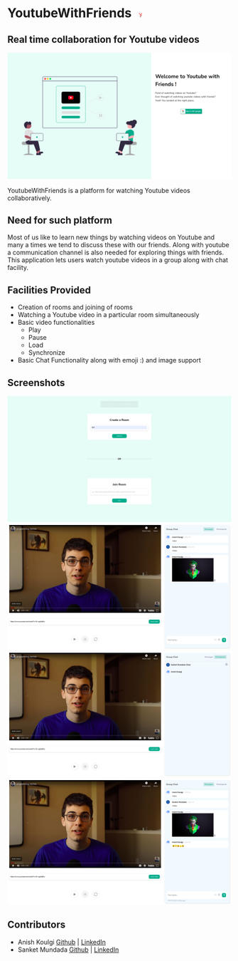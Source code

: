# YoutubeWithFriends <a href="https://youtubewithfriends.netlify.app/" target="__blank" noopener noreferrer><img src="./screenshots/logo.svg" style="height:10px; margin-left: 10px"/></a>

## Real time collaboration for Youtube videos

![Homepage](./screenshots/homepage.png)

YoutubeWithFriends is a platform for watching Youtube videos collaboratively.

## Need for such platform

Most of us like to learn new things by watching videos on Youtube and many a times we tend to discuss these with our friends.
Along with youtube a communication channel is also needed for exploring things with friends.  
This application lets users watch youtube videos in a group along with chat facility.

## Facilities Provided

- Creation of rooms and joining of rooms
- Watching a Youtube video in a particular room simultaneously
- Basic video functionalities
  - Play
  - Pause
  - Load
  - Synchronize
- Basic Chat Functionality along with emoji :) and image support

## Screenshots

![Join](./screenshots/join.png)
![Overall](./screenshots/Overall.png)
![Participants](./screenshots/Participants.png)
![typing](./screenshots/typing.png)

## Contributors

- Anish Koulgi [Github](https://github.com/anishkoulgi) | [LinkedIn](https://www.linkedin.com/in/anishkoulgi/)
- Sanket Mundada [Github](https://github.com/Sanketmundada) | [LinkedIn](https://www.linkedin.com/in/sanket-mundada/)
